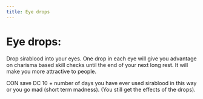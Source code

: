 ```yaml
---
title: Eye drops
---
```


# Eye drops:

Drop sirablood into your eyes. One drop in each eye will give you advantage on charisma based skill checks until the end of your next long rest. It will make you more attractive to people.

CON save DC 10 + number of days you have ever used sirablood in this way or you go mad (short term madness). (You still get the effects of the drops).